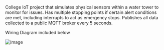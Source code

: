 College IoT project that simulates physical sensors within a water tower to monitor for issues. Has multiple stopping points if certain alert conditions are met, including interrupts to act as emergency stops.
Publishes all data collected to a public MQTT broker every 5 seconds.

Wiring Diagram included below

![image](https://github.com/user-attachments/assets/b786a5cb-68bc-486c-b438-d235a921fc6b)
